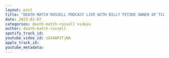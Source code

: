 ```yaml
---
layout: post
title: "DEATH MATCH RUSSELL PODCAST LIVE WITH BILLY FETZKE OWNER OF TCW  PRESENTS MONSOON 3"
date: 2023-01-07
categories: death-match-russell videos
author: death-match-russell
spotify_track_id: 
youtube_video_id: zGX4APJTjNA
apple_track_id: 
youtube_metadata: 
---
```

